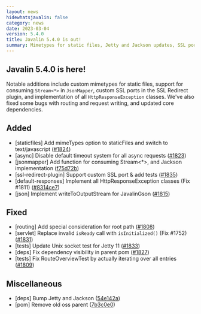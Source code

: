 ```yaml
---
layout: news
hidewhatsjavalin: false
category: news
date: 2023-03-04
version: 5.4.0
title: Javalin 5.4.0 is out!
summary: Mimetypes for static files, Jetty and Jackson updates, SSL port support, and various fixes and improvements.
---
```


## Javalin 5.4.0 is here! 
Notable additions include custom mimetypes for static files, support for consuming `Stream<*>` in `JsonMapper`,
custom SSL ports in the SSL Redirect plugin, and implementation of all `HttpResponseException` classes. 
We've also fixed some bugs with routing and request writing, and updated core dependencies.

## Added
- [staticfiles] Add mimeTypes option to staticFiles and switch to text/javascript ([#1824](https://github.com/tipsy/javalin/pull/1824))
- [async] Disable default timeout system for all async requests ([#1823](https://github.com/tipsy/javalin/pull/1823))
- [jsonmapper] Add function for consuming Stream<*>, and Jackson implementation ([f75d72b](https://github.com/tipsy/javalin/commit/f75d72b1b85db6e63673da458a80ed6fb20812f2))
- [ssl-redirect-plugin] Support custom SSL port & add tests ([#1835](https://github.com/tipsy/javalin/pull/1835))
- [default-responses] Implement all HttpResponseException classes (Fix #1811) ([#8314ce7](https://github.com/tipsy/javalin/commit/8314ce7574cbd7aa6fc422b609f8d2706d42edb8))
- [json] Implement writeToOutputStream for JavalinGson ([#1815](https://github.com/tipsy/javalin/pull/1815))

## Fixed
- [routing] Add special consideration for root path ([#1808](https://github.com/tipsy/javalin/pull/1808))
- [servlet] Replace invalid `isReady` call with `isInitialized()` (Fix #1752) ([#1831](https://github.com/tipsy/javalin/pull/1831))
- [tests] Update Unix socket test for Jetty 11 ([#1833](https://github.com/tipsy/javalin/pull/1833))
- [deps] Fix dependency visibility in parent pom ([#1827](https://github.com/tipsy/javalin/pull/1827))
- [tests] Fix RouteOverviewTest by actually iterating over all entries ([#1809](https://github.com/tipsy/javalin/pull/1809))

## Miscellaneous
- [deps] Bump Jetty and Jackson ([54e142a](https://github.com/tipsy/javalin/commit/54e142ad613912d4bab6fdc50b5b5a6c26c6d8c8))
- [pom] Remove old oss parent ([7b3c0e0](https://github.com/tipsy/javalin/commit/7b3c0e0006b4939245086aedd6dd9ed60d8f4d26))
